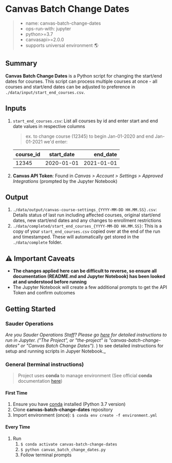 # Canvas Batch Change Dates

> - name: canvas-batch-change-dates
> - ops-run-with: jupyter
> - python>=3.7
> - canvasapi>=2.0.0
> - supports universal environment 🌎

## Summary

**Canvas Batch Change Dates** is a Python script for changing the start/end dates for courses. This script can process multiple courses at once - all courses and start/end dates can be adjusted to preference in `./data/input/start_end_courses.csv`.

## Inputs

1. `start_end_courses.csv`: List all courses by id and enter start and end date values in respective columns

   > ex. to change course (12345) to begin Jan-01-2020 and end Jan-01-2021 we'd enter:

   | course_id | start_date |   end_date |
   | :-------- | :--------: | ---------: |
   | 12345     | 2020-01-01 | 2021-01-01 |

1. **Canvas API Token**: Found in _Canvas > Account > Settings > Approved Integrations_ (prompted by the Jupyter Notebook)

## Output

1. `./data/output/canvas-course-settings_{YYYY-MM-DD HH.MM.SS}.csv`: Details status of last run including affected courses, original start/end dates, new start/end dates and any changes to enrollment restrictions
2. `./data/completed/start_end_courses_{YYYY-MM-DD HH.MM.SS}`: This is a copy of your `start_end_courses.csv` copied over at the end of the run and timestamped. These will automatically get stored in the `./data/complete` folder.

## ⚠️ Important Caveats

- **The changes applied here can be difficult to reverse, so ensure all documentation (README.md and Jupyter Notebook) has been looked at and understood before running**
- The Jupyter Notebook will create a few additional prompts to get the API Token and confirm outcomes

## Getting Started
### Sauder Operations

_Are you Sauder Operations Staff? Please go [here](https://github.com/saud-learning-services/instructions-and-other-templates/blob/main/docs/running-instructions.md) for detailed instructions to run in Jupyter. ("The Project", or "the-project" is "canvas-batch-change-dates" or "Canvas Batch Change Dates")._
) to see detailed instructions for setup and running scripts in Jupyer Notebook._

### General (terminal instructions)

> Project uses **conda** to manage environment (See official **conda** documentation [here](https://docs.conda.io/projects/conda/en/latest/user-guide/tasks/manage-environments.html#creating-an-environment-from-an-environment-yml-file))
#### First Time

1. Ensure you have [conda](https://docs.conda.io/projects/conda/en/latest/user-guide/install/index.html) installed (Python 3.7 version)
1. Clone **canvas-batch-change-dates** repository
1. Import environment (once): `$ conda env create -f environment.yml`

#### Every Time

1. Run
   1. `$ conda activate canvas-batch-change-dates`
   2. `$ python canvas_batch_change_dates.py` 
   3. Follow terminal prompts
